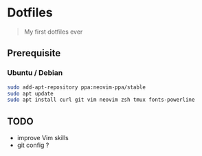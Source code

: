 # Dotfiles

> My first dotfiles ever

## Prerequisite

### Ubuntu / Debian

```bash
sudo add-apt-repository ppa:neovim-ppa/stable
sudo apt update
sudo apt install curl git vim neovim zsh tmux fonts-powerline
```

## TODO

* improve Vim skills
* git config ?
